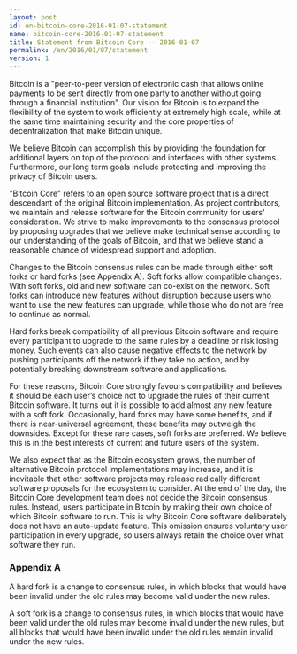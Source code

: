 ```yaml
---
layout: post
id: en-bitcoin-core-2016-01-07-statement
name: bitcoin-core-2016-01-07-statement
title: Statement from Bitcoin Core -- 2016-01-07
permalink: /en/2016/01/07/statement
version: 1
---
```

Bitcoin is a "peer-to-peer version of electronic cash that allows online payments to be sent directly from one party to another without going through a financial institution". Our vision for Bitcoin is to expand the flexibility of the system to work efficiently at extremely high scale, while at the same time maintaining security and the core properties of decentralization that make Bitcoin unique.

We believe Bitcoin can accomplish this by providing the foundation for additional layers on top of the protocol and interfaces with other systems. Furthermore, our long term goals include protecting and improving the privacy of Bitcoin users.

"Bitcoin Core" refers to an open source software project that is a direct descendant of the original Bitcoin implementation. As project contributors, we maintain and release software for the Bitcoin community for users' consideration. We strive to make improvements to the consensus protocol by proposing upgrades that we believe make technical sense according to our understanding of the goals of Bitcoin, and that we believe stand a reasonable chance of widespread support and adoption.

Changes to the Bitcoin consensus rules can be made through either soft forks or hard forks (see Appendix A). Soft forks allow compatible changes. With soft forks, old and new software can co-exist on the network. Soft forks can introduce new features without disruption because users who want to use the new features can upgrade, while those who do not are free to continue as normal.

Hard forks break compatibility of all previous Bitcoin software and require every participant to upgrade to the same rules by a deadline or risk losing money. Such events can also cause negative effects to the network by pushing participants off the network if they take no action, and by potentially breaking downstream software and applications.

For these reasons, Bitcoin Core strongly favours compatibility and believes it should be each user’s choice not to upgrade the rules of their current Bitcoin software. It turns out it is possible to add almost any new feature with a soft fork. Occasionally, hard forks may have some benefits, and if there is near-universal agreement, these benefits may outweigh the downsides. Except for these rare cases, soft forks are preferred. We believe this is in the best interests of current and future users of the system.

We also expect that as the Bitcoin ecosystem grows, the number of alternative Bitcoin protocol implementations may increase, and it is inevitable that other software projects may release radically different software proposals for the ecosystem to consider. At the end of the day, the Bitcoin Core development team does not decide the Bitcoin consensus rules. Instead, users participate in Bitcoin by making their own choice of which Bitcoin software to run. This is why Bitcoin Core software deliberately does not have an auto-update feature. This omission ensures voluntary user participation in every upgrade, so users always retain the choice over what software they run.

### Appendix A

A hard fork is a change to consensus rules, in which blocks that would have been invalid under the old rules may become valid under the new rules.

A soft fork is a change to consensus rules, in which blocks that would have been valid under the old rules may become invalid under the new rules, but all blocks that would have been invalid under the old rules remain invalid under the new rules.

